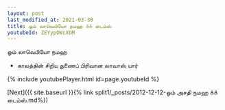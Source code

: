 ```yaml
---
layout: post
last_modified_at: 2021-03-30
title: ஓம் லாவெபியோ நமஹ ௧௧ டைம்ஸ்
youtubeId: ZEYypOWcXbM
---
```

 
 
 ஓம் லாவெபியோ நமஹ  
 
 -  காலத்தின் சிறிய துணைப் பிரிவான லாவாஸ் யார் 
 
  
 
  
 
 
 
 
 
 


{% include youtubePlayer.html id=page.youtubeId %}
 
[Next]({{ site.baseurl }}{% link  split1/_posts/2012-12-12-ஓம் அசதி நமஹ ௧௧ டைம்ஸ்.md%})
 
